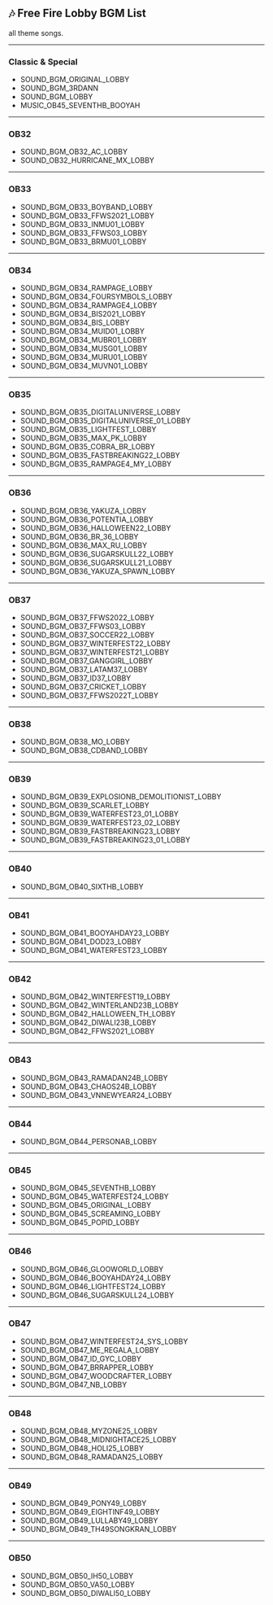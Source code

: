 ## 🎶 Free Fire Lobby BGM List

all theme songs.

---

### **Classic & Special**
- SOUND_BGM_ORIGINAL_LOBBY
- SOUND_BGM_3RDANN
- SOUND_BGM_LOBBY
- MUSIC_OB45_SEVENTHB_BOOYAH

---

### **OB32**
- SOUND_BGM_OB32_AC_LOBBY
- SOUND_OB32_HURRICANE_MX_LOBBY

---

### **OB33**
- SOUND_BGM_OB33_BOYBAND_LOBBY
- SOUND_BGM_OB33_FFWS2021_LOBBY
- SOUND_BGM_OB33_INMU01_LOBBY
- SOUND_BGM_OB33_FFWS03_LOBBY
- SOUND_BGM_OB33_BRMU01_LOBBY

---

### **OB34**
- SOUND_BGM_OB34_RAMPAGE_LOBBY
- SOUND_BGM_OB34_FOURSYMBOLS_LOBBY
- SOUND_BGM_OB34_RAMPAGE4_LOBBY
- SOUND_BGM_OB34_BIS2021_LOBBY
- SOUND_BGM_OB34_BIS_LOBBY
- SOUND_BGM_OB34_MUID01_LOBBY
- SOUND_BGM_OB34_MUBR01_LOBBY
- SOUND_BGM_OB34_MUSG01_LOBBY
- SOUND_BGM_OB34_MURU01_LOBBY
- SOUND_BGM_OB34_MUVN01_LOBBY

---

### **OB35**
- SOUND_BGM_OB35_DIGITALUNIVERSE_LOBBY
- SOUND_BGM_OB35_DIGITALUNIVERSE_01_LOBBY
- SOUND_BGM_OB35_LIGHTFEST_LOBBY
- SOUND_BGM_OB35_MAX_PK_LOBBY
- SOUND_BGM_OB35_COBRA_BR_LOBBY
- SOUND_BGM_OB35_FASTBREAKING22_LOBBY
- SOUND_BGM_OB35_RAMPAGE4_MY_LOBBY

---

### **OB36**
- SOUND_BGM_OB36_YAKUZA_LOBBY
- SOUND_BGM_OB36_POTENTIA_LOBBY
- SOUND_BGM_OB36_HALLOWEEN22_LOBBY
- SOUND_BGM_OB36_BR_36_LOBBY
- SOUND_BGM_OB36_MAX_RU_LOBBY
- SOUND_BGM_OB36_SUGARSKULL22_LOBBY
- SOUND_BGM_OB36_SUGARSKULL21_LOBBY
- SOUND_BGM_OB36_YAKUZA_SPAWN_LOBBY

---

### **OB37**
- SOUND_BGM_OB37_FFWS2022_LOBBY
- SOUND_BGM_OB37_FFWS03_LOBBY
- SOUND_BGM_OB37_SOCCER22_LOBBY
- SOUND_BGM_OB37_WINTERFEST22_LOBBY
- SOUND_BGM_OB37_WINTERFEST21_LOBBY
- SOUND_BGM_OB37_GANGGIRL_LOBBY
- SOUND_BGM_OB37_LATAM37_LOBBY
- SOUND_BGM_OB37_ID37_LOBBY
- SOUND_BGM_OB37_CRICKET_LOBBY
- SOUND_BGM_OB37_FFWS2022T_LOBBY

---

### **OB38**
- SOUND_BGM_OB38_MO_LOBBY
- SOUND_BGM_OB38_CDBAND_LOBBY

---

### **OB39**
- SOUND_BGM_OB39_EXPLOSIONB_DEMOLITIONIST_LOBBY
- SOUND_BGM_OB39_SCARLET_LOBBY
- SOUND_BGM_OB39_WATERFEST23_01_LOBBY
- SOUND_BGM_OB39_WATERFEST23_02_LOBBY
- SOUND_BGM_OB39_FASTBREAKING23_LOBBY
- SOUND_BGM_OB39_FASTBREAKING23_01_LOBBY

---

### **OB40**
- SOUND_BGM_OB40_SIXTHB_LOBBY

---

### **OB41**
- SOUND_BGM_OB41_BOOYAHDAY23_LOBBY
- SOUND_BGM_OB41_DOD23_LOBBY
- SOUND_BGM_OB41_WATERFEST23_LOBBY

---

### **OB42**
- SOUND_BGM_OB42_WINTERFEST19_LOBBY
- SOUND_BGM_OB42_WINTERLAND23B_LOBBY
- SOUND_BGM_OB42_HALLOWEEN_TH_LOBBY
- SOUND_BGM_OB42_DIWALI23B_LOBBY
- SOUND_BGM_OB42_FFWS2021_LOBBY

---

### **OB43**

- SOUND_BGM_OB43_RAMADAN24B_LOBBY
- SOUND_BGM_OB43_CHAOS24B_LOBBY
- SOUND_BGM_OB43_VNNEWYEAR24_LOBBY

---

### **OB44**
- SOUND_BGM_OB44_PERSONAB_LOBBY

---

### **OB45**
- SOUND_BGM_OB45_SEVENTHB_LOBBY
- SOUND_BGM_OB45_WATERFEST24_LOBBY
- SOUND_BGM_OB45_ORIGINAL_LOBBY
- SOUND_BGM_OB45_SCREAMING_LOBBY
- SOUND_BGM_OB45_POPID_LOBBY

---

### **OB46**
- SOUND_BGM_OB46_GLOOWORLD_LOBBY
- SOUND_BGM_OB46_BOOYAHDAY24_LOBBY
- SOUND_BGM_OB46_LIGHTFEST24_LOBBY
- SOUND_BGM_OB46_SUGARSKULL24_LOBBY

---

### **OB47**
- SOUND_BGM_OB47_WINTERFEST24_SYS_LOBBY
- SOUND_BGM_OB47_ME_REGALA_LOBBY
- SOUND_BGM_OB47_ID_GYC_LOBBY
- SOUND_BGM_OB47_BRRAPPER_LOBBY
- SOUND_BGM_OB47_WOODCRAFTER_LOBBY
- SOUND_BGM_OB47_NB_LOBBY

---

### **OB48**
- SOUND_BGM_OB48_MYZONE25_LOBBY
- SOUND_BGM_OB48_MIDNIGHTACE25_LOBBY
- SOUND_BGM_OB48_HOLI25_LOBBY
- SOUND_BGM_OB48_RAMADAN25_LOBBY

---

### **OB49**
- SOUND_BGM_OB49_PONY49_LOBBY
- SOUND_BGM_OB49_EIGHTINF49_LOBBY
- SOUND_BGM_OB49_LULLABY49_LOBBY
- SOUND_BGM_OB49_TH49SONGKRAN_LOBBY

---

### **OB50**
- SOUND_BGM_OB50_IH50_LOBBY
- SOUND_BGM_OB50_VA50_LOBBY
- SOUND_BGM_OB50_DIWALI50_LOBBY